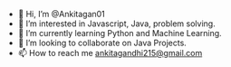 - 👋 Hi, I’m @Ankitagan01
- 👀 I’m interested in Javascript, Java, problem solving.
- 🌱 I’m currently learning Python and Machine Learning.
- 💞️ I’m looking to collaborate on Java Projects.
- 📫 How to reach me ankitagandhi215@gmail.com

<!---
Ankitagan01/Ankitagan01 is a ✨ special ✨ repository because its `README.md` (this file) appears on your GitHub profile.
You can click the Preview link to take a look at your changes.
--->
